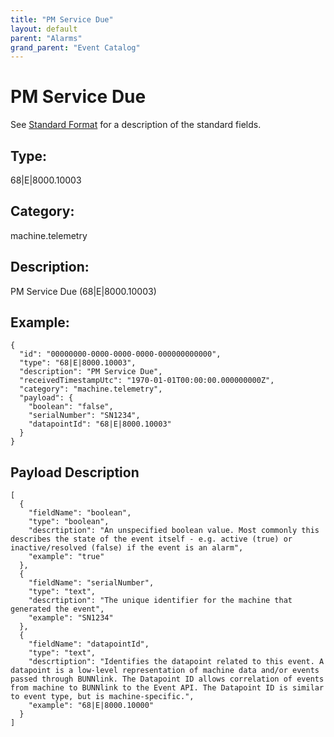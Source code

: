 ```yaml
---
title: "PM Service Due"
layout: default
parent: "Alarms"
grand_parent: "Event Catalog"
---
```


# PM Service Due

See [Standard Format](/event-subscriptions/event-format) for a description of the standard fields.

## Type:

68\|E\|8000.10003

## Category:

machine.telemetry

## Description: 

PM Service Due (68\|E\|8000.10003)

## Example:

```
{
  "id": "00000000-0000-0000-0000-000000000000",
  "type": "68|E|8000.10003",
  "description": "PM Service Due",
  "receivedTimestampUtc": "1970-01-01T00:00:00.000000000Z",
  "category": "machine.telemetry",
  "payload": {
    "boolean": "false",
    "serialNumber": "SN1234",
    "datapointId": "68|E|8000.10003"
  }
}
```

## Payload Description

```
[
  {
    "fieldName": "boolean",
    "type": "boolean",
    "descrtiption": "An unspecified boolean value. Most commonly this describes the state of the event itself - e.g. active (true) or inactive/resolved (false) if the event is an alarm",
    "example": "true"
  },
  {
    "fieldName": "serialNumber",
    "type": "text",
    "descrtiption": "The unique identifier for the machine that generated the event",
    "example": "SN1234"
  },
  {
    "fieldName": "datapointId",
    "type": "text",
    "descrtiption": "Identifies the datapoint related to this event. A datapoint is a low-level representation of machine data and/or events passed through BUNNlink. The Datapoint ID allows correlation of events from machine to BUNNlink to the Event API. The Datapoint ID is similar to event type, but is machine-specific.",
    "example": "68|E|8000.10000"
  }
]
```

